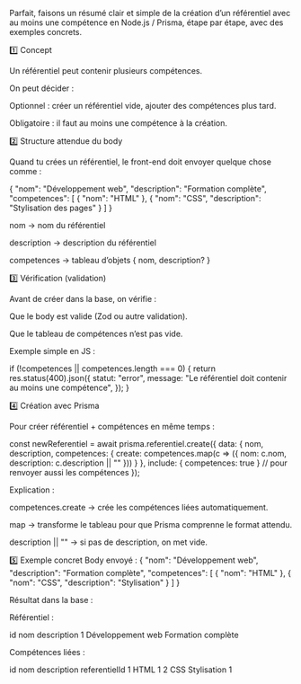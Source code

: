Parfait, faisons un résumé clair et simple de la création d’un référentiel avec au moins une compétence en Node.js / Prisma, étape par étape, avec des exemples concrets.

1️⃣ Concept

Un référentiel peut contenir plusieurs compétences.

On peut décider :

Optionnel : créer un référentiel vide, ajouter des compétences plus tard.

Obligatoire : il faut au moins une compétence à la création.

2️⃣ Structure attendue du body

Quand tu crées un référentiel, le front-end doit envoyer quelque chose comme :

{
  "nom": "Développement web",
  "description": "Formation complète",
  "competences": [
    { "nom": "HTML" },
    { "nom": "CSS", "description": "Stylisation des pages" }
  ]
}


nom → nom du référentiel

description → description du référentiel

competences → tableau d’objets { nom, description? }

3️⃣ Vérification (validation)

Avant de créer dans la base, on vérifie :

Que le body est valide (Zod ou autre validation).

Que le tableau de compétences n’est pas vide.

Exemple simple en JS :

if (!competences || competences.length === 0) {
  return res.status(400).json({
    statut: "error",
    message: "Le référentiel doit contenir au moins une compétence",
  });
}

4️⃣ Création avec Prisma

Pour créer référentiel + compétences en même temps :

const newReferentiel = await prisma.referentiel.create({
  data: {
    nom,
    description,
    competences: {
      create: competences.map(c => ({
        nom: c.nom,
        description: c.description || ""
      }))
    }
  },
  include: { competences: true } // pour renvoyer aussi les compétences
});

Explication :

competences.create → crée les compétences liées automatiquement.

map → transforme le tableau pour que Prisma comprenne le format attendu.

description || "" → si pas de description, on met vide.

5️⃣ Exemple concret
Body envoyé :
{
  "nom": "Développement web",
  "description": "Formation complète",
  "competences": [
    { "nom": "HTML" },
    { "nom": "CSS", "description": "Stylisation" }
  ]
}

Résultat dans la base :

Référentiel :

id	nom	description
1	Développement web	Formation complète

Compétences liées :

id	nom	description	referentielId
1	HTML		1
2	CSS	Stylisation	1